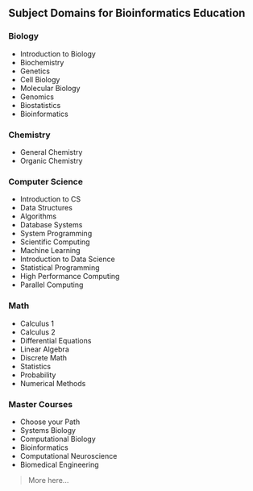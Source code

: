 ## Subject Domains for Bioinformatics Education

### Biology
- Introduction to Biology
- Biochemistry
- Genetics
- Cell Biology
- Molecular Biology
- Genomics
- Biostatistics
- Bioinformatics

### Chemistry
- General Chemistry
- Organic Chemistry

### Computer Science
- Introduction to CS
- Data Structures
- Algorithms
- Database Systems
- System Programming
- Scientific Computing
- Machine Learning
- Introduction to Data Science
- Statistical Programming
- High Performance Computing
- Parallel Computing

### Math
- Calculus 1
- Calculus 2
- Differential Equations
- Linear Algebra
- Discrete Math
- Statistics
- Probability
- Numerical Methods

### Master Courses
- Choose your Path
- Systems Biology
- Computational Biology
- Bioinformatics
- Computational Neuroscience
- Biomedical Engineering
> More here...
